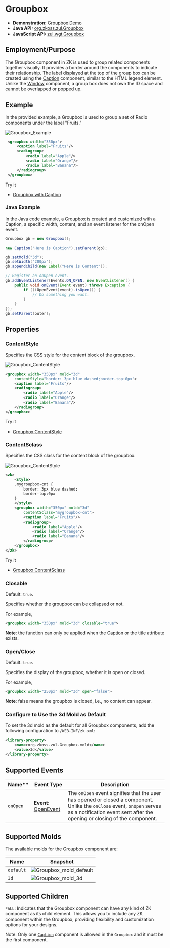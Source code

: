 # Groupbox

- **Demonstration:** [Groupbox Demo](https://www.zkoss.org/zkdemo/layout/group_box)
- **Java API:** [org.zkoss.zul.Groupbox](https://www.zkoss.org/javadoc/latest/zk/org/zkoss/zul/Groupbox.html)
- **JavaScript API:** [zul.wgt.Groupbox](https://www.zkoss.org/javadoc/latest/jsdoc/classes/zul.wgt.Groupbox.html)

## Employment/Purpose
The Groupbox component in ZK is used to group related components together visually. It provides a border around the components to indicate their relationship. The label displayed at the top of the group box can be created using the [Caption](caption) component, similar to the HTML legend element. Unlike the [Window](window) component, a group box does not own the ID space and cannot be overlapped or popped up.

## Example
In the provided example, a Groupbox is used to group a set of Radio components under the label "Fruits."

![Groupbox_Example](ZKComRef_Groupbox_Example.png)
```xml
 <groupbox width="350px">
     <caption label="Fruits"/>
     <radiogroup>
         <radio label="Apple"/>
         <radio label="Orange"/>
         <radio label="Banana"/>
     </radiogroup>
 </groupbox>
```

Try it
*  [Groupbox with Caption](https://zkfiddle.org/sample/1j5b78e/1-ZK-Component-Reference-Groupbox-Example?v=latest&t=Iceblue_Compact)


### Java Example
In the Java code example, a Groupbox is created and customized with a Caption, a specific width, content, and an event listener for the onOpen event.

```java
Groupbox gb = new Groupbox();

new Caption("Here is Caption").setParent(gb);

gb.setMold("3d");
gb.setWidth("200px");
gb.appendChild(new Label("Here is Content"));

// Register an onOpen event.
gb.addEventListener(Events.ON_OPEN, new EventListener() {
    public void onEvent(Event event) throws Exception {
        if (((OpenEvent)event).isOpen()) {
            // Do something you want.
        }
    }
});
gb.setParent(outer);
```

## Properties
### ContentStyle
Specifies the CSS style for the content block of the groupbox.

![Groupbox_ContentStyle](ZKComRef_Groupbox_ContentStyle.png)

```xml
<groupbox width="350px" mold="3d"
    contentStyle="border: 3px blue dashed;border-top:0px">
    <caption label="Fruits"/>
    <radiogroup>
        <radio label="Apple"/>
        <radio label="Orange"/>
        <radio label="Banana"/>
    </radiogroup>
</groupbox>
```

Try it

*  [Groupbox ContentStyle](https://zkfiddle.org/sample/1k2vv2g/1-ZK-Component-Reference-Groupbox-ContentStyle-Example?v=latest&t=Iceblue_Compact)


### ContentSclass
Specifies the CSS class for the content block of the groupbox.

![Groupbox_ContentStyle](ZKComRef_Groupbox_ContentStyle.png)

```xml
<zk>
    <style>
    .mygroupbox-cnt {
        border: 3px blue dashed;
        border-top:0px
    }
    </style>
    <groupbox width="350px" mold="3d"
        contentSclass="mygroupbox-cnt">
        <caption label="Fruits"/>
        <radiogroup>
            <radio label="Apple"/>
            <radio label="Orange"/>
            <radio label="Banana"/>
        </radiogroup>
    </groupbox>
</zk>
```

Try it

* [Groupbox ContentSclass](https://zkfiddle.org/sample/304je74/1-ZK-Component-Reference-Groupbox-ContentSclass-Example?v=latest&t=Iceblue_Compact)

### Closable
Default: `true`.

Specifies whether the groupbox can be collapsed or not.

For example,

```xml
<groupbox width="350px" mold="3d" closable="true">
```
**Note**: the function can only be applied when the [Caption](caption) or the title attribute exists.

### Open/Close
Default: `true`.

Specifies the display of the groupbox, whether it is open or closed.

For example,

```xml
<groupbox width="250px" mold="3d" open="false">
```
**Note**: false means the groupbox is closed, i.e., no content can appear.

### Configure to Use the 3d Mold as Default
To set the 3d mold as the default for all Groupbox components, add the following configuration to `/WEB-INF/zk.xml`:

```xml
<library-property>
    <name>org.zkoss.zul.Groupbox.mold</name>
    <value>3d</value>
</library-property>
```

## Supported Events

| Name**   | Event Type                            |Description |
|----------|-----------------------------------------|------------|
| `onOpen` | **Event:** [OpenEvent](https://www.zkoss.org/javadoc/latest/zk/org/zkoss/zk/ui/event/OpenEvent.html) | The `onOpen` event signifies that the user has opened or closed a component. Unlike the `onClose` event, `onOpen` serves as a notification event sent after the opening or closing of the component. |

## Supported Molds
The available molds for the Groupbox component are:

| Name    | Snapshot                            |
|---------|-------------------------------------------|
| `default`   | ![Groupbox_mold_default](Groupbox_mold_default.png)|
| `3d`   | ![Groupbox_mold_3d](Groupbox_mold_3d.png)|

## Supported Children

`*ALL`: Indicates that the Groupbox component can have any kind of ZK component as its child element. This allows you to include any ZK component within the Groupbox, providing flexibility and customization options for your designs.

Note: Only one [`Caption`](caption) component is allowed in the `Groupbox` and it must be the first component.